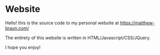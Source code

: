 # Website
Hello! this is the source code to my personal website at https://matthew-braun.com/


The entirety of this website is written in HTML/Javascript/CSS/JQuery.


I hope you enjoy!

